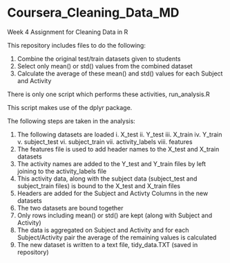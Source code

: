 # Coursera_Cleaning_Data_MD
Week 4 Assignment for Cleaning Data in R

This repository includes files to do the following:

1. Combine the original test/train datasets given to students
2. Select only mean() or std() values from the combined dataset
3. Calculate the average of these mean() and std() values for each Subject and Activity

There is only one script which performs these activities, run_analysis.R

This script makes use of the dplyr package.

The following steps are taken in the analysis:

1. The following datasets are loaded
  i. X_test
  ii. Y_test
  iii. X_train
  iv. Y_train
  v. subject_test
  vi. subject_train
  vii. activity_labels
  viii. features
2. The features file is used to add header names to the X_test and X_train datasets
3. The activity names are added to the Y_test and Y_train files by left joining to the activity_labels file
4. This activity data, along with the subject data (subject_test and subject_train files) is bound to the X_test and X_train files
5. Headers are added for the Subject and Activty Columns in the new datasets
6. The two datasets are bound together
7. Only rows including mean() or std() are kept (along with Subject and Activity)
8. The data is aggregated on Subject and Activity and for each Subject/Activity pair the average of the remaining values is calculated
9. The new dataset is written to a text file, tidy_data.TXT (saved in repository)
